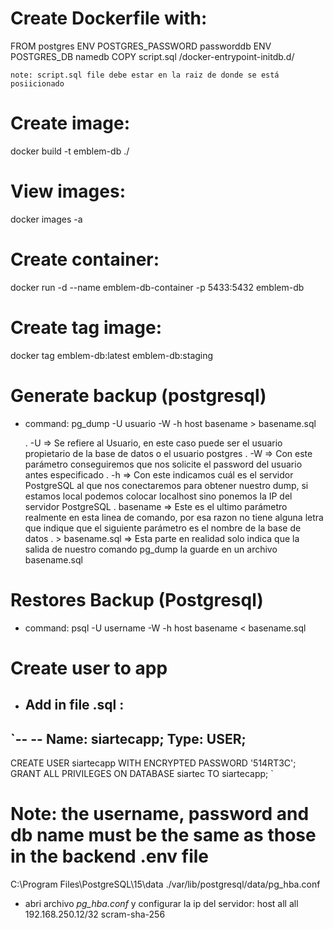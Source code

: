 # Create Dockerfile with:

FROM postgres
ENV POSTGRES_PASSWORD passworddb
ENV POSTGRES_DB namedb
COPY script.sql /docker-entrypoint-initdb.d/

    note: script.sql file debe estar en la raiz de donde se está posiicionado

# Create image:

docker build -t emblem-db ./

# View images:

docker images -a

# Create container:

docker run -d --name emblem-db-container -p 5433:5432 emblem-db

# Create tag image:

docker tag emblem-db:latest emblem-db:staging

# Generate backup (postgresql)

- command:
  pg_dump -U usuario -W -h host basename > basename.sql

  . -U => Se refiere al Usuario, en este caso puede ser el usuario propietario de la base de datos o el usuario postgres
  . -W => Con este parámetro conseguiremos que nos solicite el password del usuario antes especificado
  . -h => Con este indicamos cuál es el servidor PostgreSQL al que nos conectaremos para obtener nuestro dump, si estamos local podemos colocar localhost sino ponemos la IP del servidor PostgreSQL
  . basename => Este es el ultimo parámetro realmente en esta linea de comando, por esa razon no tiene alguna letra que indique que el siguiente parámetro es el nombre de la base de datos
  . > basename.sql => Esta parte en realidad solo indica que la salida de nuestro comando pg_dump la guarde en un archivo basename.sql

# Restores Backup (Postgresql)

- command:
  psql -U username -W -h host basename < basename.sql

# Create user to app

- ## Add in file .sql :

`--
  -- Name: siartecapp; Type: USER;
  --
  CREATE USER siartecapp WITH ENCRYPTED PASSWORD '514RT3C';
  GRANT ALL PRIVILEGES ON DATABASE siartec TO siartecapp;
`

# Note: the username, password and db name must be the same as those in the backend .env file

<!-- Dentro de directorio Postgres configurar -->

C:\Program Files\PostgreSQL\15\data
./var/lib/postgresql/data/pg_hba.conf

- abri archivo _pg_hba.conf_ y configurar la ip del servidor:
  host all all 192.168.250.12/32 scram-sha-256
